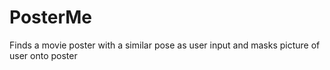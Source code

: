 # PosterMe

Finds a movie poster with a similar pose as user input and masks picture of user onto poster
